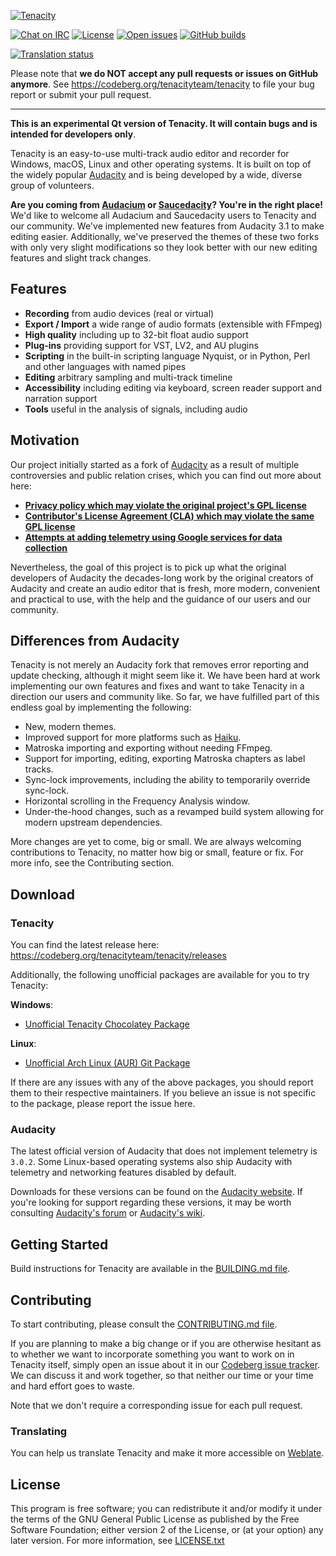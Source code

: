 [![Tenacity](https://codeberg.org/tenacityteam/assets/raw/branch/master/PNG/tenacity-logo-dark-readme.png)](https://tenacityaudio.org)

[![Chat on IRC](https://badgen.net/badge/irc/%23tenacity/green)](https://web.libera.chat/gamja/?channels=#tenacity)
[![License](https://badgen.net/badge/license/GPLv2/blue)](LICENSE.txt)
[![Open issues](https://badgen.net/github/open-issues/tenacityteam/tenacity)](https://github.com/tenacityteam/tenacity/issues)
[![GitHub builds](https://badgen.net/github/status/tenacityteam/tenacity)](https://github.com/tenacityteam/tenacity/actions?query=branch%3Amaster+event%3Apush)
<!--[![builds.sr.ht](https://builds.sr.ht/~tenacity/tenacity/commits/.svg)](https://builds.sr.ht/~tenacity/tenacity/commits/?)-->
[![Translation status](https://hosted.weblate.org/widgets/tenacity/-/tenacity/svg-badge.svg)](https://hosted.weblate.org/engage/tenacity/)

Please note that **we do NOT accept any pull requests or issues on GitHub anymore**. See https://codeberg.org/tenacityteam/tenacity to file your bug report or submit your pull request.

---

**This is an experimental Qt version of Tenacity. It will contain bugs and is intended for developers only**.

Tenacity is an easy-to-use multi-track audio editor and recorder for Windows, macOS, Linux and other operating systems. It is built on top of the widely popular [Audacity](https://audacityteam.org/) and is being developed by a wide, diverse group of volunteers.

**Are you coming from [Audacium](https://github.com/Audacium/audacium) or [Saucedacity](https://codeberg.org/tenacityteam/saucedacity-legacy)? You're in the right place!** We'd like to welcome all Audacium and Saucedacity users to Tenacity and our community. We've implemented new features from Audacity 3.1 to make editing easier. Additionally, we've preserved the themes of these two forks with only very slight modifications so they look better with our new editing features and slight track changes.

## Features

- **Recording** from audio devices (real or virtual)
- **Export / Import** a wide range of audio formats (extensible with FFmpeg)
- **High quality** including up to 32-bit float audio support
- **Plug-ins** providing support for VST, LV2, and AU plugins
- **Scripting** in the built-in scripting language Nyquist, or in Python, Perl and other languages with named pipes
- **Editing** arbitrary sampling and multi-track timeline
- **Accessibility** including editing via keyboard, screen reader support and narration support
- **Tools** useful in the analysis of signals, including audio

## Motivation

Our project initially started as a fork of [Audacity](https://audacityteam.org) as a result of multiple controversies and public relation crises, which you can find out more about here:

- [**Privacy policy which may violate the original project's GPL license**](https://github.com/audacity/audacity/issues/1213)
- [**Contributor's License Agreement (CLA) which may violate the same GPL license**](https://github.com/audacity/audacity/discussions/932)
- [**Attempts at adding telemetry using Google services for data collection**](https://github.com/audacity/audacity/pull/835)

Nevertheless, the goal of this project is to pick up what the original developers of Audacity the decades-long work by the original creators of Audacity and create an audio editor that is fresh, more modern, convenient and practical to use, with the help and the guidance of our users and our community.

## Differences from Audacity

Tenacity is not merely an Audacity fork that removes error reporting and update checking, although it might seem like it. We have been hard at work implementing our own features and fixes and want to take Tenacity in a direction our users and community like. So far, we have fulfilled part of this endless goal by implementing the following:

- New, modern themes.
- Improved support for more platforms such as [Haiku](https://haiku-os.org).
- Matroska importing and exporting without needing FFmpeg.
- Support for importing, editing, exporting Matroska chapters as label tracks.
- Sync-lock improvements, including the ability to temporarily override sync-lock.
- Horizontal scrolling in the Frequency Analysis window.
- Under-the-hood changes, such as a revamped build system allowing for modern upstream dependencies.

More changes are yet to come, big or small. We are always welcoming contributions to Tenacity, no matter how big or small, feature or fix. For more info, see the Contributing section.

## Download

### Tenacity

You can find the latest release here: https://codeberg.org/tenacityteam/tenacity/releases

Additionally, the following unofficial packages are available for you to try Tenacity:

**Windows**:
- [Unofficial Tenacity Chocolatey Package](https://community.chocolatey.org/packages/tenacity)

**Linux**:
- [Unofficial Arch Linux (AUR) Git Package](https://aur.archlinux.org/packages/tenacity-git/)

If there are any issues with any of the above packages, you should report them to their respective maintainers. If you believe an issue is not specific to the package, please report the issue here.

### Audacity

The latest official version of Audacity that does not implement telemetry is `3.0.2`. Some Linux-based operating systems also ship Audacity with telemetry and networking features disabled by default.

Downloads for these versions can be found on the [Audacity website](https://www.audacityteam.org/download/). If you're looking for support regarding these versions, it may be worth consulting [Audacity's forum](https://forum.audacityteam.org/) or [Audacity's wiki](https://wiki.audacityteam.org/).

## Getting Started

Build instructions for Tenacity are available in the [BUILDING.md file](BUILDING.md).

## Contributing

To start contributing, please consult the [CONTRIBUTING.md file](CONTRIBUTING.md).

If you are planning to make a big change or if you are otherwise hesitant as to whether we want to incorporate something you want to work on in Tenacity itself, simply open an issue about it in our [Codeberg issue tracker](https://codeberg.org/tenacityteam/tenacity/issues). We can discuss it and work together, so that neither our time or your time and hard effort goes to waste.

Note that we don't require a corresponding issue for each pull request. 

### Translating

You can help us translate Tenacity and make it more accessible on [Weblate](https://hosted.weblate.org/projects/tenacity).

## License

This program is free software; you can redistribute it and/or modify it under the terms of the GNU General Public License as published by the Free Software Foundation; either version 2 of the License, or (at your option) any later version. For more information, see [LICENSE.txt](LICENSE.txt)
